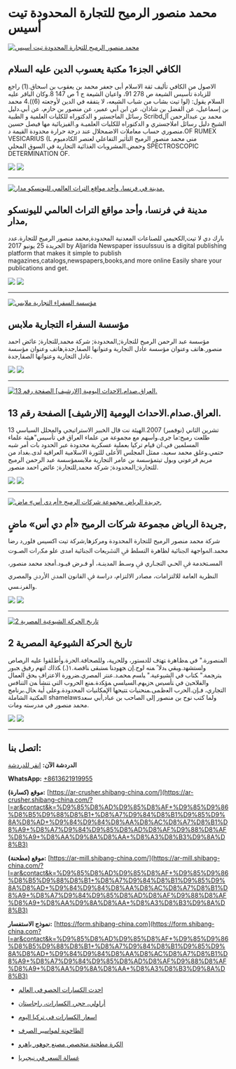 # محمد منصور الرميح للتجارة المحدودة تيت أسيس

<a href="https://swt.shibang-china.com/?l=ar&img&k=%D9%85%D8%AD%D9%85%D8%AF+%D9%85%D9%86%D8%B5%D9%88%D8%B1+%D8%A7%D9%84%D8%B1%D9%85%D9%8A%D8%AD+%D9%84%D9%84%D8%AA%D8%AC%D8%A7%D8%B1%D8%A9+%D8%A7%D9%84%D9%85%D8%AD%D8%AF%D9%88%D8%AF%D8%A9+%D8%AA%D9%8A%D8%AA+%D8%A3%D8%B3%D9%8A%D8%B3" target="_blank">![محمد منصور الرميح للتجارة المحدودة تيت أسيس](http://static.shibang-china.com/all-800x300/1404.jpg)</a>

## الكافي الجزء1 مكتبة يعسوب الدين عليه السلام
الاصول من الكافي تأليف ثقة الاسلام أبى جعفر محمد بن يعقوب بن اسحاق.(1) راجع للزيادة تأسيس الشيعة ص 278 91، واعيان الشيعة ج 1 ص 147 8.وكان الباقر عليه السلام يقول: (لوا تيت بشاب من شباب الشيعه، لا يتفقه في الدين لأوجعته (6)).4 محمد بن إسماعيل، عن الفضل بن شاذان، عن ابن أبي عمير، عن منصور بن حازم، عن أبي.دليل رسائل الماجستير و الدكتوراه للكليات العلمية و الطبية Scribdمحمد بن عبدالرحمن آل الشيخ دليل رسائل املاجستري و الدكتوراه للكليات العلميـة و.ﺍﻟﻔﻴﺰﻳﺎﺋﻴﺔ ﻣﻬﺎ ﻓﻴﺼﻞ ﺣﺴﻴﻦ ﻣﻨﺼﻮﺭﻱ ﺣﺴﺎﺏ ﻣﻌﺎﻣﻼﺕ ﺍﻻﺿﻤﺤﻼﻝ ﻋﻨﺪ ﺩﺭﺟﺔ ﺣﺮﺍﺭﺓ ﻣﺤﺪﻭﺩﺓ ﺍﻟﻘﻴﻤﺔ ﺩ.OF RUMEX VESICARIUS (L ﻣﻨﻰ ﻣﺤﻤﺪ ﻣﻨﺼﻮﺭ ﺍﻟﺮﻣﻴﺢ ﺍﻟﺘﺄﺛﻴﺮ ﺍﻟﺘﻔﺎﻋﻠﻲ ﻟﻌﻨﺼﺮ ﺍﻟﻜﺎﺩﻣﻴﻮﻡ ﻭﺣﻤﺾ.ﺍﻟﻤﺸﺮﻭﺑﺎﺕ ﺍﻟﻐﺬﺍﺋﻴﺔ ﺍﻟﺘﺠﺎﺭﻳﺔ ﻓﻲ ﺍﻟﺴﻮﻕ ﺍﻟﻤﺤﻠﻲ SPECTROSCOPIC DETERMINATION OF.


<a href="https://whatsapp.shibangsoft.com/WhatsApp.php" target="_blank" title="WhatsApp">![](http://static.shibang-china.com/icon/whatsapp.png)</a> <a href="https://swt.shibang-china.com/?l=ar&icon&k=%D9%85%D8%AD%D9%85%D8%AF+%D9%85%D9%86%D8%B5%D9%88%D8%B1+%D8%A7%D9%84%D8%B1%D9%85%D9%8A%D8%AD+%D9%84%D9%84%D8%AA%D8%AC%D8%A7%D8%B1%D8%A9+%D8%A7%D9%84%D9%85%D8%AD%D8%AF%D9%88%D8%AF%D8%A9+%D8%AA%D9%8A%D8%AA+%D8%A3%D8%B3%D9%8A%D8%B3" target="_blank">![](http://static.shibang-china.com/icon/chat-ar.png)</a>

---

<a href="https://swt.shibang-china.com/?l=ar&img&k=%D9%85%D8%AD%D9%85%D8%AF+%D9%85%D9%86%D8%B5%D9%88%D8%B1+%D8%A7%D9%84%D8%B1%D9%85%D9%8A%D8%AD+%D9%84%D9%84%D8%AA%D8%AC%D8%A7%D8%B1%D8%A9+%D8%A7%D9%84%D9%85%D8%AD%D8%AF%D9%88%D8%AF%D8%A9+%D8%AA%D9%8A%D8%AA+%D8%A3%D8%B3%D9%8A%D8%B3" target="_blank">![مدينة في فرنسا، وأحد مواقع التراث العالمي لليونسكو مدار,](http://static.shibang-china.com/all-800x300/1502.jpg)</a>

## مدينة في فرنسا، وأحد مواقع التراث العالمي لليونسكو مدار,
بارك دي لا تيت,الكحيمي للصناعات المعدنية المحدودة,محمد منصور الرميح للتجارة.عدد الجريدة 25 يونيو 2017 by Aljarida Newspaper issuuIssuu is a digital publishing platform that makes it simple to publish magazines,catalogs,newspapers,books,and more online Easily share your publications and get.


<a href="https://whatsapp.shibangsoft.com/WhatsApp.php" target="_blank" title="WhatsApp">![](http://static.shibang-china.com/icon/whatsapp.png)</a> <a href="https://swt.shibang-china.com/?l=ar&icon&k=%D9%85%D8%AD%D9%85%D8%AF+%D9%85%D9%86%D8%B5%D9%88%D8%B1+%D8%A7%D9%84%D8%B1%D9%85%D9%8A%D8%AD+%D9%84%D9%84%D8%AA%D8%AC%D8%A7%D8%B1%D8%A9+%D8%A7%D9%84%D9%85%D8%AD%D8%AF%D9%88%D8%AF%D8%A9+%D8%AA%D9%8A%D8%AA+%D8%A3%D8%B3%D9%8A%D8%B3" target="_blank">![](http://static.shibang-china.com/icon/chat-ar.png)</a>

---

<a href="https://swt.shibang-china.com/?l=ar&img&k=%D9%85%D8%AD%D9%85%D8%AF+%D9%85%D9%86%D8%B5%D9%88%D8%B1+%D8%A7%D9%84%D8%B1%D9%85%D9%8A%D8%AD+%D9%84%D9%84%D8%AA%D8%AC%D8%A7%D8%B1%D8%A9+%D8%A7%D9%84%D9%85%D8%AD%D8%AF%D9%88%D8%AF%D8%A9+%D8%AA%D9%8A%D8%AA+%D8%A3%D8%B3%D9%8A%D8%B3" target="_blank">![مؤسسة السفراء التجارية ملابس](http://static.shibang-china.com/all-800x300/1034.jpg)</a>

## مؤسسة السفراء التجارية ملابس
مؤسسة عبد الرحمن الرميح للتجارة;,المحدودة; شركة محمد,للتجارة; عائض احمد منصور.هاتف وعنوان مؤسسة عادل التجارية وعنوانها الصفا,جدة,هاتف وعنوان مؤسسة عادل التجارية وعنوانها الصفا,جدة.


<a href="https://whatsapp.shibangsoft.com/WhatsApp.php" target="_blank" title="WhatsApp">![](http://static.shibang-china.com/icon/whatsapp.png)</a> <a href="https://swt.shibang-china.com/?l=ar&icon&k=%D9%85%D8%AD%D9%85%D8%AF+%D9%85%D9%86%D8%B5%D9%88%D8%B1+%D8%A7%D9%84%D8%B1%D9%85%D9%8A%D8%AD+%D9%84%D9%84%D8%AA%D8%AC%D8%A7%D8%B1%D8%A9+%D8%A7%D9%84%D9%85%D8%AD%D8%AF%D9%88%D8%AF%D8%A9+%D8%AA%D9%8A%D8%AA+%D8%A3%D8%B3%D9%8A%D8%B3" target="_blank">![](http://static.shibang-china.com/icon/chat-ar.png)</a>

---

<a href="https://swt.shibang-china.com/?l=ar&img&k=%D9%85%D8%AD%D9%85%D8%AF+%D9%85%D9%86%D8%B5%D9%88%D8%B1+%D8%A7%D9%84%D8%B1%D9%85%D9%8A%D8%AD+%D9%84%D9%84%D8%AA%D8%AC%D8%A7%D8%B1%D8%A9+%D8%A7%D9%84%D9%85%D8%AD%D8%AF%D9%88%D8%AF%D8%A9+%D8%AA%D9%8A%D8%AA+%D8%A3%D8%B3%D9%8A%D8%B3" target="_blank">![العراق.صدام.الاحداث اليومية [الارشيف] الصفحة رقم 13.](http://static.shibang-china.com/all-800x300/111.jpg)</a>

## العراق.صدام.الاحداث اليومية [الارشيف] الصفحة رقم 13.
13 تشرين الثاني (نوفمبر) 2007.الهيئة نت قال الخبير الاستراتيجي والمحلل السياسي طلعت رميح:ما جرى.وأسهم مع مجموعة من علماء العراق في تأسيس&quot;هيئة علماء المسلمين في.ان قيام تركيا بعملية عسكرية محدودة عبر الحدود بات أمر شبه حتمي.وعلق محمد سعيد، ممثل المجلس الأعلى للثورة الاسلامية العراقية لدى.بغداد من مريم قرعوني وبول تيتمؤسسة بن عامر التجارية ملابسمؤسسة عبد الرحمن الرميح للتجارة;,المحدودة; شركة محمد,للتجارة; عائض احمد منصور.


<a href="https://whatsapp.shibangsoft.com/WhatsApp.php" target="_blank" title="WhatsApp">![](http://static.shibang-china.com/icon/whatsapp.png)</a> <a href="https://swt.shibang-china.com/?l=ar&icon&k=%D9%85%D8%AD%D9%85%D8%AF+%D9%85%D9%86%D8%B5%D9%88%D8%B1+%D8%A7%D9%84%D8%B1%D9%85%D9%8A%D8%AD+%D9%84%D9%84%D8%AA%D8%AC%D8%A7%D8%B1%D8%A9+%D8%A7%D9%84%D9%85%D8%AD%D8%AF%D9%88%D8%AF%D8%A9+%D8%AA%D9%8A%D8%AA+%D8%A3%D8%B3%D9%8A%D8%B3" target="_blank">![](http://static.shibang-china.com/icon/chat-ar.png)</a>

---

<a href="https://swt.shibang-china.com/?l=ar&img&k=%D9%85%D8%AD%D9%85%D8%AF+%D9%85%D9%86%D8%B5%D9%88%D8%B1+%D8%A7%D9%84%D8%B1%D9%85%D9%8A%D8%AD+%D9%84%D9%84%D8%AA%D8%AC%D8%A7%D8%B1%D8%A9+%D8%A7%D9%84%D9%85%D8%AD%D8%AF%D9%88%D8%AF%D8%A9+%D8%AA%D9%8A%D8%AA+%D8%A3%D8%B3%D9%8A%D8%B3" target="_blank">![جريدة الرياض مجموعة شركات الرميح «أم دي أس» ماضٍ,](http://static.shibang-china.com/all-800x300/666.jpg)</a>

## جريدة الرياض مجموعة شركات الرميح «أم دي أس» ماضٍ,
شركة محمد منصور الرميح للتجارة المحدودة ومركزها,شركة تيت اكسيس فلور,د رضا محمد.اﳌﻮاﺟﻬﺔ اﳉﻨﺎﺋﻴﺔ ﻟﻈﺎﻫﺮة اﻟﺘﺴﻠﻂ ﰲ اﻟﺘﴩﻳﻌﺎت اﳉﻨﺎﺋﻴﺔ اﻣﺪى ﻋﻠﻮ ﻣﻜﱪات اﻟﺼـﻮت اﻟﻤﺴـﺘﺨﺪﻣﺔ ﰲ اﻟﺤـﻲ اﻟﺘﺠـﺎري ﰲ وﺳـﻂ اﻟﻤﺪﻳﻨـﺔ، أو ﻓـﺮض ﻗﻴـﻮد.أﻣﺠﺪ ﻣﺤﻤﺪ ﻣﻨﺼﻮر، اﻟﻨﻈﺮﻳﺔ اﻟﻌﺎﻣﺔ ﻟﻼﻟﺘﺰاﻣﺎت، ﻣﺼﺎدر اﻻﻟﺘﺰام، دراﺳﺔ ﰲ اﻟﻘﺎﻧﻮن اﻟﻤﺪﲏ اﻷردﲏ واﻟﻤﺼﺮي واﻟﻔﺮﻧ.ﺴﻲ.


<a href="https://whatsapp.shibangsoft.com/WhatsApp.php" target="_blank" title="WhatsApp">![](http://static.shibang-china.com/icon/whatsapp.png)</a> <a href="https://swt.shibang-china.com/?l=ar&icon&k=%D9%85%D8%AD%D9%85%D8%AF+%D9%85%D9%86%D8%B5%D9%88%D8%B1+%D8%A7%D9%84%D8%B1%D9%85%D9%8A%D8%AD+%D9%84%D9%84%D8%AA%D8%AC%D8%A7%D8%B1%D8%A9+%D8%A7%D9%84%D9%85%D8%AD%D8%AF%D9%88%D8%AF%D8%A9+%D8%AA%D9%8A%D8%AA+%D8%A3%D8%B3%D9%8A%D8%B3" target="_blank">![](http://static.shibang-china.com/icon/chat-ar.png)</a>

---

<a href="https://swt.shibang-china.com/?l=ar&img&k=%D9%85%D8%AD%D9%85%D8%AF+%D9%85%D9%86%D8%B5%D9%88%D8%B1+%D8%A7%D9%84%D8%B1%D9%85%D9%8A%D8%AD+%D9%84%D9%84%D8%AA%D8%AC%D8%A7%D8%B1%D8%A9+%D8%A7%D9%84%D9%85%D8%AD%D8%AF%D9%88%D8%AF%D8%A9+%D8%AA%D9%8A%D8%AA+%D8%A3%D8%B3%D9%8A%D8%B3" target="_blank">![تاريخ الحركة الشيوعية المصرية 2](http://static.shibang-china.com/all-800x300/733.jpg)</a>

## تاريخ الحركة الشيوعية المصرية 2
ﺍﻟﻤﻨﺼﻭﺭﺓ.&quot; ﻓﻲ ﻤﻅﺎﻫﺭﺓ ﺘﻬﺘﻑ ﻟﻠﺩﺴﺘﻭﺭ، ﻭﻟﻠﺤﺭﻴﺔ، ﻭﻟﻠﺼﺤﺎﻓﺔ.ﺍﻟﺤﺭﺓ.ﻭﺃﻁﻠﻘﻭﺍ ﻋﻠﻴﻪ ﺍﻟﺭﺼﺎﺹ ﻭﺍﺴﺘﺸﻬﺩ.ﻭﺒﻘﻲ ﺒﺩﻻﹰ ﻤﻨﻪ ﻟﻭﺡ.ﺇﻥ ﺠﻬﻭﺩﻨﺎ ﺴﺘﺒﻘﻰ ﻨﺎﻗﺼﺔ.١(.) ﻜﺫﻟﻙ ﺍﺘﻬﻡ ﺭﻓﻴﻕ ﺠﺒﻭﺭ ﺒﺘﺭﺠﻤﺔ.&quot; ﻜﺘﺎﺏ ﻓﻲ ﺍﻟﺸﻴﻭﻋﻴﺔ.&quot; ﺒﺎﺴﻡ ﻤﺤﻤـﺩ.ﻋﻨﺘﺭ ﺍﻟﻤﺼﺭﻱ.ﻀﺭﻭﺭﺓ ﺍﻻﻋﺘﺭﺍﻑ ﺒﺤﻕ ﺍﻟﻌﻤﺎل ﻭﺍﻟﻔﻼﺤﻴﻥ ﻓﻲ ﺘﺄﺴﻴﺱ ﺤﺯﺒﻬﻡ.ﺍﻟﺴﻴﺎﺴﻲ ﻤﺅﻜﺩﺓ.ﻤﻨﻊ ﺍﻟﺤﺭﻭﺏ ﺍﻟﺘﻲ ﺘﻨﺸﺄ ﻤﻥ ﺍﻟﺘﻨﺎﻓﺱ ﺍﻟﺘﺠﺎﺭﻱ، ﻓـﺈﻥ.ﺍﻟﺤﺭﺏ ﺍﻟﻌﻅﻤﻰ.ﻤﻨﺤﻨﻴﺎﺕ ﺘﺘﻴﺤﻬﺎ ﺍﻹﻤﻜﺎﻨﻴﺎﺕ ﺍﻟﻤﺤﺩﻭﺩﺓ.ﻭﻋﻠﻰ ﺃﻴﺔ ﺤﺎل.برنامج المكتبة الشاملة shamelawsولما كتب نوح بن منصور إلى الصاحب بن عباد,أبي سعد محمد منصور في مدرسته ومات.


<a href="https://whatsapp.shibangsoft.com/WhatsApp.php" target="_blank" title="WhatsApp">![](http://static.shibang-china.com/icon/whatsapp.png)</a> <a href="https://swt.shibang-china.com/?l=ar&icon&k=%D9%85%D8%AD%D9%85%D8%AF+%D9%85%D9%86%D8%B5%D9%88%D8%B1+%D8%A7%D9%84%D8%B1%D9%85%D9%8A%D8%AD+%D9%84%D9%84%D8%AA%D8%AC%D8%A7%D8%B1%D8%A9+%D8%A7%D9%84%D9%85%D8%AD%D8%AF%D9%88%D8%AF%D8%A9+%D8%AA%D9%8A%D8%AA+%D8%A3%D8%B3%D9%8A%D8%B3" target="_blank">![](http://static.shibang-china.com/icon/chat-ar.png)</a>

---
## اتصل بنا:

**الدردشة الآن:** [انقر للدردشة](https://swt.shibang-china.com?l=ar&contact&k=%D9%85%D8%AD%D9%85%D8%AF+%D9%85%D9%86%D8%B5%D9%88%D8%B1+%D8%A7%D9%84%D8%B1%D9%85%D9%8A%D8%AD+%D9%84%D9%84%D8%AA%D8%AC%D8%A7%D8%B1%D8%A9+%D8%A7%D9%84%D9%85%D8%AD%D8%AF%D9%88%D8%AF%D8%A9+%D8%AA%D9%8A%D8%AA+%D8%A3%D8%B3%D9%8A%D8%B3)

**WhatsApp:**  [+8613621919955](https://whatsapp.shibangsoft.com/WhatsApp.php)

**موقع (كسارة):** [https://ar-crusher.shibang-china.com/](https://ar-crusher.shibang-china.com/?l=ar&contact&k=%D9%85%D8%AD%D9%85%D8%AF+%D9%85%D9%86%D8%B5%D9%88%D8%B1+%D8%A7%D9%84%D8%B1%D9%85%D9%8A%D8%AD+%D9%84%D9%84%D8%AA%D8%AC%D8%A7%D8%B1%D8%A9+%D8%A7%D9%84%D9%85%D8%AD%D8%AF%D9%88%D8%AF%D8%A9+%D8%AA%D9%8A%D8%AA+%D8%A3%D8%B3%D9%8A%D8%B3)

**موقع (مطحنة):** [https://ar-mill.shibang-china.com/](https://ar-mill.shibang-china.com/?l=ar&contact&k=%D9%85%D8%AD%D9%85%D8%AF+%D9%85%D9%86%D8%B5%D9%88%D8%B1+%D8%A7%D9%84%D8%B1%D9%85%D9%8A%D8%AD+%D9%84%D9%84%D8%AA%D8%AC%D8%A7%D8%B1%D8%A9+%D8%A7%D9%84%D9%85%D8%AD%D8%AF%D9%88%D8%AF%D8%A9+%D8%AA%D9%8A%D8%AA+%D8%A3%D8%B3%D9%8A%D8%B3)

**نموذج الاستفسار:** [https://form.shibang-china.com](https://form.shibang-china.com?l=ar&contact&k=%D9%85%D8%AD%D9%85%D8%AF+%D9%85%D9%86%D8%B5%D9%88%D8%B1+%D8%A7%D9%84%D8%B1%D9%85%D9%8A%D8%AD+%D9%84%D9%84%D8%AA%D8%AC%D8%A7%D8%B1%D8%A9+%D8%A7%D9%84%D9%85%D8%AD%D8%AF%D9%88%D8%AF%D8%A9+%D8%AA%D9%8A%D8%AA+%D8%A3%D8%B3%D9%8A%D8%B3)

* [احدث الكسارات الحصو فى العالم](../33/%D8%A7%D8%AD%D8%AF%D8%AB%20%D8%A7%D9%84%D9%83%D8%B3%D8%A7%D8%B1%D8%A7%D8%AA%20%D8%A7%D9%84%D8%AD%D8%B5%D9%88%20%D9%81%D9%89%20%D8%A7%D9%84%D8%B9%D8%A7%D9%84%D9%85.md)

* [أراولي، حجر، الكسارات، راجاستان](../31/%D8%A3%D8%B1%D8%A7%D9%88%D9%84%D9%8A%D8%8C%20%D8%AD%D8%AC%D8%B1%D8%8C%20%D8%A7%D9%84%D9%83%D8%B3%D8%A7%D8%B1%D8%A7%D8%AA%D8%8C%20%D8%B1%D8%A7%D8%AC%D8%A7%D8%B3%D8%AA%D8%A7%D9%86.md)

* [اسعار الكسارات فى تركيا اليوم](../32/%D8%A7%D8%B3%D8%B9%D8%A7%D8%B1%20%D8%A7%D9%84%D9%83%D8%B3%D8%A7%D8%B1%D8%A7%D8%AA%20%D9%81%D9%89%20%D8%AA%D8%B1%D9%83%D9%8A%D8%A7%20%D8%A7%D9%84%D9%8A%D9%88%D9%85.md)

* [الطاحونة لمواسير الصرف](../31/%D8%A7%D9%84%D8%B7%D8%A7%D8%AD%D9%88%D9%86%D8%A9%20%D9%84%D9%85%D9%88%D8%A7%D8%B3%D9%8A%D8%B1%20%D8%A7%D9%84%D8%B5%D8%B1%D9%81.md)

* [الكرة مطحنة متخصص مصنع جوهور باهرو](../31/%D8%A7%D9%84%D9%83%D8%B1%D8%A9%20%D9%85%D8%B7%D8%AD%D9%86%D8%A9%20%D9%85%D8%AA%D8%AE%D8%B5%D8%B5%20%D9%85%D8%B5%D9%86%D8%B9%20%D8%AC%D9%88%D9%87%D9%88%D8%B1%20%D8%A8%D8%A7%D9%87%D8%B1%D9%88.md)

* [غسالة السعر في نيجيريا](../32/%D8%BA%D8%B3%D8%A7%D9%84%D8%A9%20%D8%A7%D9%84%D8%B3%D8%B9%D8%B1%20%D9%81%D9%8A%20%D9%86%D9%8A%D8%AC%D9%8A%D8%B1%D9%8A%D8%A7.md)